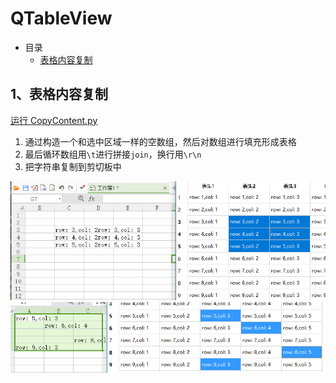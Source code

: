 # QTableView

- 目录
  - [表格内容复制](#1、表格内容复制)

## 1、表格内容复制
[运行 CopyContent.py](CopyContent.py)

1. 通过构造一个和选中区域一样的空数组，然后对数组进行填充形成表格
1. 最后循环数组用`\t`进行拼接`join`，换行用`\r\n`
1. 把字符串复制到剪切板中

![CopyContent1](ScreenShot/CopyContent1.png) ![CopyContent2](ScreenShot/CopyContent2.png)

